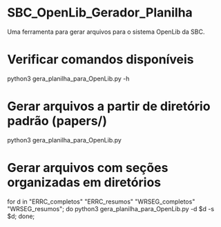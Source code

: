 # SBC_OpenLib_Gerador_Planilha
Uma ferramenta para gerar arquivos para o sistema OpenLib da SBC.

# Verificar comandos disponíveis

python3 gera_planilha_para_OpenLib.py -h


# Gerar arquivos a partir de diretório padrão (papers/)

python3 gera_planilha_para_OpenLib.py 

# Gerar arquivos com seções organizadas em diretórios

for d in "ERRC_completos" "ERRC_resumos" "WRSEG_completos" "WRSEG_resumos"; do python3 gera_planilha_para_OpenLib.py -d $d -s $d; done; 

